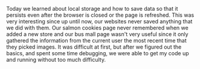 Today we learned about local storage and how to save data so that it persists even after the browser is closed or the page is refreshed. This was very interesting since up until now, our websites never saved anything that we did with them. Our salmon cookies page never remembered when we added a new store and our bus mall page wasn't very useful since it only gathered the information from the current user the most recent time that they picked images. It was difficult  at first, but after we figured out the basics, and spent some time debugging, we were able to get my code up and running without too much difficulty. 
